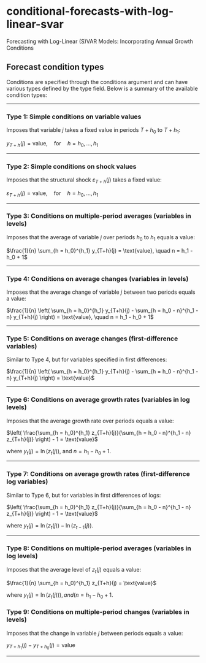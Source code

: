 # conditional-forecasts-with-log-linear-svar
Forecasting with Log-Linear (S)VAR Models: Incorporating Annual Growth Conditions

## Forecast condition types
Conditions are specified through the conditions argument and can have various types defined by the type field. Below is a summary of the available condition types:

---

### Type 1: Simple conditions on variable values
Imposes that variable $j$ takes a fixed value in periods $T + h_0$ to $T + h_1$:

$y_{T+h}(j) = \text{value}, \quad \text{for} \quad h = h_0, \dots, h_1$

---

### Type 2: Simple conditions on shock values
Imposes that the structural shock $\varepsilon_{T+h}(j)$ takes a fixed value:

$\varepsilon_{T + h}(j) = \text{value}, \quad \text{for} \quad h = h_0, \dots, h_1$

---

### Type 3: Conditions on multiple-period averages (variables in levels)
Imposes that the average of variable $j$ over periods $h_0$ to $h_1$ equals a value:

$\frac{1}{n} \sum_{h = h_0}^{h_1} y_{T+h}(j) = \text{value}, \quad n = h_1 - h_0 + 1$

---

### Type 4: Conditions on average changes (variables in levels)
Imposes that the average change of variable $j$ between two periods equals a value:

$\frac{1}{n} \left( \sum_{h = h_0}^{h_1} y_{T+h}(j) - \sum_{h = h_0 - n}^{h_1 - n} y_{T+h}(j) \right) = \text{value}, \quad n = h_1 - h_0 + 1$

---

### Type 5: Conditions on average changes (first-difference variables)
Similar to Type 4, but for variables specified in first differences:

$\frac{1}{n} \left( \sum_{h = h_0}^{h_1} y_{T+h}(j) - \sum_{h = h_0 - n}^{h_1 - n} y_{T+h}(j) \right) = \text{value}$

---

### Type 6: Conditions on average growth rates (variables in log levels)
Imposes that the average growth rate over periods equals a value:

$\left( \frac{\sum_{h = h_0}^{h_1} z_{T+h}(j)}{\sum_{h = h_0 - n}^{h_1 - n} z_{T+h}(j)} \right) - 1 = \text{value}$

where $y_t(j) = \ln(z_t(j))$, and $n = h_1 - h_0 + 1$.

---

### Type 7: Conditions on average growth rates (first-difference log variables)
Similar to Type 6, but for variables in first differences of logs:

$\left( \frac{\sum_{h = h_0}^{h_1} z_{T+h}(j)}{\sum_{h = h_0 - n}^{h_1 - n} z_{T+h}(j)} \right) - 1 = \text{value}$

where $y_t(j) = \ln(z_t(j)) - \ln(z_{t-1}(j))$.

---

### Type 8: Conditions on multiple-period averages (variables in log levels)
Imposes that the average level of $z_t(j)$ equals a value:

$\frac{1}{n} \sum_{h = h_0}^{h_1} z_{T+h}(j) = \text{value}$

where $y_t(j) = \ln(z_t(j)) ), and ( n = h_1 - h_0 + 1$.

### Type 9: Conditions on multiple-period changes (variables in levels)
Imposes that the change in variable $j$ between periods equals a value:

$y_{T+h_1}(j) - y_{T+h_0}(j) = \text{value}$

---
